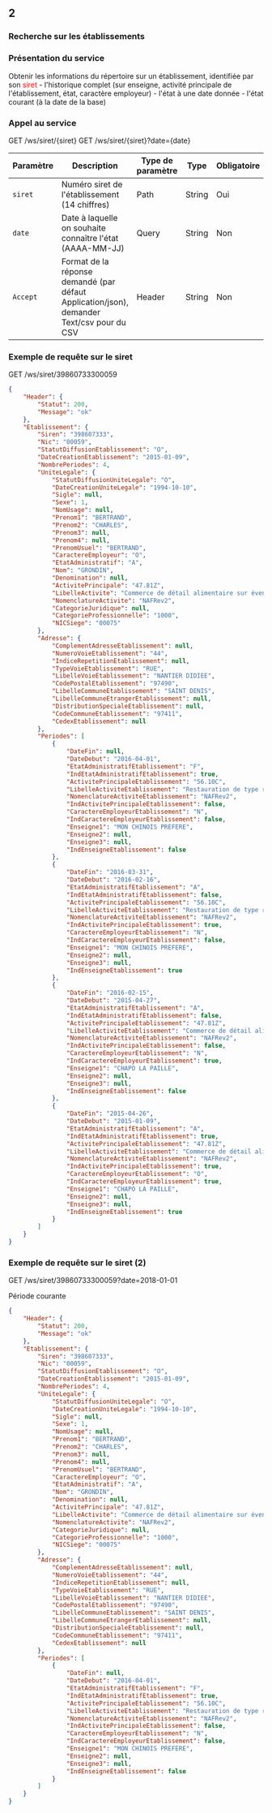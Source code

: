 <!-- .slide: class="chapter" -->
## 2
### Recherche sur les établissements





<!-- .slide: class="slide" -->
<h3>Présentation du service</h3>
Obtenir les informations du répertoire sur un établissement, identifiée par son <span style="color:red">siret</span>
 - l'historique complet (sur enseigne, activité principale de l'établissement, état, caractère employeur)
 - l'état à une date donnée
 - l'état courant (à la date de la base)





<!-- .slide: class="slide" -->
### Appel au service

GET /ws/siret/{siret}
GET /ws/siret/{siret}?date={date}

| Paramètre               | Description | Type de paramètre | Type  | Obligatoire                              |
| ----------------------- | ------------|-------------------|-------|----------------------------------------- |
| `siret`                 | Numéro siret de l'établissement (14 chiffres) | Path | String | Oui 												       |
| `date`                  | Date à laquelle on souhaite connaître l'état (AAAA-MM-JJ) | Query | String | Non   |
| `Accept`                | Format de la réponse demandé (par défaut Application/json), demander Text/csv pour du CSV |Header|String| Non |





<!-- .slide: class="slide" -->
### Exemple de requête sur le siret

GET /ws/siret/39860733300059

```json
{
    "Header": {
        "Statut": 200,
        "Message": "ok"
    },
    "Etablissement": {
        "Siren": "398607333",
        "Nic": "00059",
        "StatutDiffusionEtablissement": "O",
        "DateCreationEtablissement": "2015-01-09",
        "NombrePeriodes": 4,
        "UniteLegale": {
            "StatutDiffusionUniteLegale": "O",
            "DateCreationUniteLegale": "1994-10-10",
            "Sigle": null,
            "Sexe": 1,
            "NomUsage": null,
            "Prenom1": "BERTRAND",
            "Prenom2": "CHARLES",
            "Prenom3": null,
            "Prenom4": null,
            "PrenomUsuel": "BERTRAND",
            "CaractereEmployeur": "O",
            "EtatAdministratif": "A",
            "Nom": "GRONDIN",
            "Denomination": null,
            "ActivitePrincipale": "47.81Z",
            "LibelleActivite": "Commerce de détail alimentaire sur éventaires et marchés",
            "NomenclatureActivite": "NAFRev2",
            "CategorieJuridique": null,
            "CategorieProfessionnelle": "1000",
            "NICSiege": "00075"
        },
        "Adresse": {
            "ComplementAdresseEtablissement": null,
            "NumeroVoieEtablissement": "44",
            "IndiceRepetitionEtablissement": null,
            "TypeVoieEtablissement": "RUE",
            "LibelleVoieEtablissement": "NANTIER DIDIEE",
            "CodePostalEtablissement": "97490",
            "LibelleCommuneEtablissement": "SAINT DENIS",
            "LibelleCommuneEtrangerEtablissement": null,
            "DistributionSpecialeEtablissement": null,
            "CodeCommuneEtablissement": "97411",
            "CedexEtablissement": null
        },
        "Periodes": [
            {
                "DateFin": null,
                "DateDebut": "2016-04-01",
                "EtatAdministratifEtablissement": "F",
                "IndEtatAdministratifEtablissement": true,
                "ActivitePrincipaleEtablissement": "56.10C",
                "LibelleActiviteEtablissement": "Restauration de type rapide",
                "NomenclatureActiviteEtablissement": "NAFRev2",
                "IndActivitePrincipaleEtablissement": false,
                "CaractereEmployeurEtablissement": "N",
                "IndCaractereEmployeurEtablissement": false,
                "Enseigne1": "MON CHINOIS PREFERE",
                "Enseigne2": null,
                "Enseigne3": null,
                "IndEnseigneEtablissement": false
            },
            {
                "DateFin": "2016-03-31",
                "DateDebut": "2016-02-16",
                "EtatAdministratifEtablissement": "A",
                "IndEtatAdministratifEtablissement": false,
                "ActivitePrincipaleEtablissement": "56.10C",
                "LibelleActiviteEtablissement": "Restauration de type rapide",
                "NomenclatureActiviteEtablissement": "NAFRev2",
                "IndActivitePrincipaleEtablissement": true,
                "CaractereEmployeurEtablissement": "N",
                "IndCaractereEmployeurEtablissement": false,
                "Enseigne1": "MON CHINOIS PREFERE",
                "Enseigne2": null,
                "Enseigne3": null,
                "IndEnseigneEtablissement": true
            },
            {
                "DateFin": "2016-02-15",
                "DateDebut": "2015-04-27",
                "EtatAdministratifEtablissement": "A",
                "IndEtatAdministratifEtablissement": false,
                "ActivitePrincipaleEtablissement": "47.81Z",
                "LibelleActiviteEtablissement": "Commerce de détail alimentaire sur éventaires et marchés",
                "NomenclatureActiviteEtablissement": "NAFRev2",
                "IndActivitePrincipaleEtablissement": false,
                "CaractereEmployeurEtablissement": "N",
                "IndCaractereEmployeurEtablissement": true,
                "Enseigne1": "CHAPO LA PAILLE",
                "Enseigne2": null,
                "Enseigne3": null,
                "IndEnseigneEtablissement": false
            },
            {
                "DateFin": "2015-04-26",
                "DateDebut": "2015-01-09",
                "EtatAdministratifEtablissement": "A",
                "IndEtatAdministratifEtablissement": true,
                "ActivitePrincipaleEtablissement": "47.81Z",
                "LibelleActiviteEtablissement": "Commerce de détail alimentaire sur éventaires et marchés",
                "NomenclatureActiviteEtablissement": "NAFRev2",
                "IndActivitePrincipaleEtablissement": true,
                "CaractereEmployeurEtablissement": "O",
                "IndCaractereEmployeurEtablissement": true,
                "Enseigne1": "CHAPO LA PAILLE",
                "Enseigne2": null,
                "Enseigne3": null,
                "IndEnseigneEtablissement": true
            }
        ]
    }
}
```





<!-- .slide: class="slide" -->
### Exemple de requête sur le siret (2)

GET /ws/siret/39860733300059?date=2018-01-01

Période courante

```json
{
    "Header": {
        "Statut": 200,
        "Message": "ok"
    },
    "Etablissement": {
        "Siren": "398607333",
        "Nic": "00059",
        "StatutDiffusionEtablissement": "O",
        "DateCreationEtablissement": "2015-01-09",
        "NombrePeriodes": 4,
        "UniteLegale": {
            "StatutDiffusionUniteLegale": "O",
            "DateCreationUniteLegale": "1994-10-10",
            "Sigle": null,
            "Sexe": 1,
            "NomUsage": null,
            "Prenom1": "BERTRAND",
            "Prenom2": "CHARLES",
            "Prenom3": null,
            "Prenom4": null,
            "PrenomUsuel": "BERTRAND",
            "CaractereEmployeur": "O",
            "EtatAdministratif": "A",
            "Nom": "GRONDIN",
            "Denomination": null,
            "ActivitePrincipale": "47.81Z",
            "LibelleActivite": "Commerce de détail alimentaire sur éventaires et marchés",
            "NomenclatureActivite": "NAFRev2",
            "CategorieJuridique": null,
            "CategorieProfessionnelle": "1000",
            "NICSiege": "00075"
        },
        "Adresse": {
            "ComplementAdresseEtablissement": null,
            "NumeroVoieEtablissement": "44",
            "IndiceRepetitionEtablissement": null,
            "TypeVoieEtablissement": "RUE",
            "LibelleVoieEtablissement": "NANTIER DIDIEE",
            "CodePostalEtablissement": "97490",
            "LibelleCommuneEtablissement": "SAINT DENIS",
            "LibelleCommuneEtrangerEtablissement": null,
            "DistributionSpecialeEtablissement": null,
            "CodeCommuneEtablissement": "97411",
            "CedexEtablissement": null
        },
        "Periodes": [
            {
                "DateFin": null,
                "DateDebut": "2016-04-01",
                "EtatAdministratifEtablissement": "F",
                "IndEtatAdministratifEtablissement": true,
                "ActivitePrincipaleEtablissement": "56.10C",
                "LibelleActiviteEtablissement": "Restauration de type rapide",
                "NomenclatureActiviteEtablissement": "NAFRev2",
                "IndActivitePrincipaleEtablissement": false,
                "CaractereEmployeurEtablissement": "N",
                "IndCaractereEmployeurEtablissement": false,
                "Enseigne1": "MON CHINOIS PREFERE",
                "Enseigne2": null,
                "Enseigne3": null,
                "IndEnseigneEtablissement": false
            }
        ]
    }
}
```
